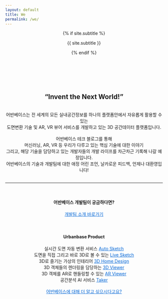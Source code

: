 ```yaml
---
layout: default
title: We
permalink: /we/
---
```



<div class="site-header-container {% if site.cover %}has-cover{% endif %}" {% if site.cover %}style="background-image: url({{ site.cover | prepend: site.baseurl }});"{% endif %}>
  <div class="scrim {% if site.cover %}has-cover{% endif %}">
    <header class="site-header">
      {% if site.subtitle %}<p class="subtitle">{{ site.subtitle }}</p>{% endif %}
    </header>
  </div>
</div>

<!-- <img src="{{ site.baseurl }}/assets/profile-placeholder.gif" title="Profile Picture" class="profile"> -->

<center>
<br>
<br>
<h2>“Invent the Next World!”</h2>
<br>
어반베이스는 전 세계의 모든 실내공간정보를 하나의 플랫폼안에서 자유롭게 활용할 수 있는
<br>
도면변환 기술 및 AR, VR 뷰어 서비스를 개발하고 있는 3D 공간데이터 플랫폼입니다.
<br>
<br>
어반베이스 테크 블로그를 통해 
<br>
머신러닝, AR, VR 등 우리가 다루고 있는 핵심 기술에 대한 이야기
<br>
그리고, 해당 기술을 담당하고 있는 개발자들의 개발 라이프를 차근차근 기록해 나갈 예정입니다. 
<br>
어반베이스의 기술과 개발팀에 대한 애정 어린 조언, 날카로운 피드백, 언제나 대환영입니다!
<br>
<br>

<hr>

<br>
<h4> 어반베이스 개발팀이 궁금하다면? </h4>
<a href="https://urbanbase.github.io/init/welcome.html" target="_blank" style="color: #0366d6;"> 개발팀 소개 바로가기</a>
<br>
<br>
<br>

<h4> Urbanbase Product </h4>

실시간 도면 자동 변환 서비스 <a href="https://urbanbase.github.io/2019/02/11/autosketch.html" target="_blank" style="color: #0366d6;"> Auto Sketch</a>
<br>
도면을 직접 그리고 바로 3D로 볼 수 있는 <a href="https://urbanbase.github.io/2019/02/15/livesketch.html" target="_blank" style="color: #0366d6;"> Live Sketch</a>
<br>
3D로 즐기는 가상의 인테리어 <a href="https://urbanbase.github.io/2019/03/07/3DHomedesign.html" target="_blank" style="color: #0366d6;"> 3D Home Design</a>
<br>
3D 객체들의 렌더링을 담당하는 <a href="https://urbanbase.github.io/2019/03/07/3DHomedesign.html" target="_blank" style="color: #0366d6;"> 3D Viewer</a>
<br>
3D 객체를 AR로 핸들링할 수 있는 <a href="https://urbanbase.github.io/2019/03/13/ARviewer.html" target="_blank" style="color: #0366d6;"> AR Viewer</a>
<br>
공간분석 AI 서비스 <a href="https://urbanbase.github.io/2019/03/13/Taker.html" target="_blank" style="color: #0366d6;"> Taker</a>
<br>
<br>
<a href="https://developer.urbanbase.com" target="_blank" style="color: #0366d6;">어반베이스에 대해 더 알고 싶으시다고요?</a>
</center>
